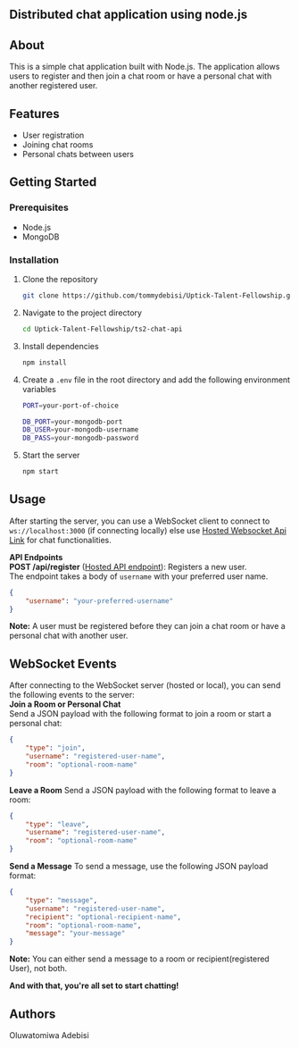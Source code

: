 ## Distributed chat application using node.js
## About

This is a simple chat application built with Node.js. The application allows users to register and then join a chat room or have a personal chat with another registered user.

## Features

- User registration
- Joining chat rooms
- Personal chats between users

## Getting Started

### Prerequisites

- Node.js
- MongoDB

### Installation

1. Clone the repository
   ```bash
   git clone https://github.com/tommydebisi/Uptick-Talent-Fellowship.git
2. Navigate to the project directory
    ```bash
    cd Uptick-Talent-Fellowship/ts2-chat-api
    ```
3. Install dependencies
    ```bash
    npm install
    ```
4. Create a `.env` file in the root directory and add the following environment variables
    ```bash
    PORT=your-port-of-choice

    DB_PORT=your-mongodb-port
    DB_USER=your-mongodb-username
    DB_PASS=your-mongodb-password
    ```
5. Start the server
    ```bash
    npm start
    ```

## Usage
After starting the server, you can use a WebSocket client to connect to `ws://localhost:3000` (if connecting locally) else use [Hosted Websocket Api Link](ws://simple-chat-app-qo54.onrender.com) for chat functionalities.

**API Endpoints** </br>
**POST /api/register** ([Hosted API endpoint](https://simple-chat-app-qo54.onrender.com/api/register)): Registers a new user. <br>
The endpoint takes a body of `username` with your preferred user name.
```json
{
    "username": "your-preferred-username"
}
``` 
**Note:** A user must be registered before they can join a chat room or have a personal chat with another user.

## WebSocket Events
After connecting to the WebSocket server (hosted or local), you can send the following events to the server: <br>
**Join a Room or Personal Chat** <br>
Send a JSON payload with the following format to join a room or start a personal chat:
```json
{
    "type": "join",
    "username": "registered-user-name",
    "room": "optional-room-name"
}
```

**Leave a Room**
Send a JSON payload with the following format to leave a room:

```json
{
    "type": "leave",
    "username": "registered-user-name",
    "room": "optional-room-name"
}
```

**Send a Message**
To send a message, use the following JSON payload format:
```json
{
    "type": "message",
    "username": "registered-user-name",
    "recipient": "optional-recipient-name",
    "room": "optional-room-name",
    "message": "your-message"
}
```
**Note:** You can either send a message to a room or recipient(registered User), not both.

**And with that, you're all set to start chatting!**

## Authors
Oluwatomiwa Adebisi